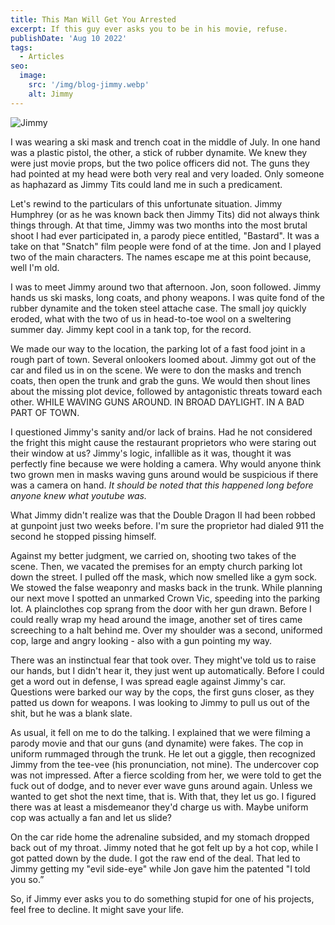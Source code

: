 ```yaml
---
title: This Man Will Get You Arrested
excerpt: If this guy ever asks you to be in his movie, refuse.
publishDate: 'Aug 10 2022'
tags:
  - Articles
seo:
  image:
    src: '/img/blog-jimmy.webp'
    alt: Jimmy
---
```


![Jimmy](/img/blog-jimmy.webp)

I was wearing a ski mask and trench coat in the middle of July. In one hand was a plastic pistol, the other, a stick of rubber dynamite. We knew they were just movie props, but the two police officers did not. The guns they had pointed at my head were both very real and very loaded. Only someone as haphazard as Jimmy Tits could land me in such a predicament.

Let's rewind to the particulars of this unfortunate situation. Jimmy Humphrey (or as he was known back then Jimmy Tits) did not always think things through. At that time, Jimmy was two months into the most brutal shoot I had ever participated in, a parody piece entitled, "Bastard". It was a take on that "Snatch" film people were fond of at the time. Jon and I played two of the main characters. The names escape me at this point because, well I'm old.

I was to meet Jimmy around two that afternoon. Jon, soon followed. Jimmy hands us ski masks, long coats, and phony weapons. I was quite fond of the rubber dynamite and the token steel attache case. The small joy quickly eroded, what with the two of us in head-to-toe wool on a sweltering summer day. Jimmy kept cool in a tank top, for the record.

We made our way to the location, the parking lot of a fast food joint in a rough part of town. Several onlookers loomed about. Jimmy got out of the car and filed us in on the scene. We were to don the masks and trench coats, then open the trunk and grab the guns. We would then shout lines about the missing plot device, followed by antagonistic threats toward each other. WHILE WAVING GUNS AROUND. IN BROAD DAYLIGHT. IN A BAD PART OF TOWN.

I questioned Jimmy's sanity and/or lack of brains. Had he not considered the fright this might cause the restaurant proprietors who were staring out their window at us? Jimmy's logic, infallible as it was, thought it was perfectly fine because we were holding a camera. Why would anyone think two grown men in masks waving guns around would be suspicious if there was a camera on hand. _It should be noted that this happened long before anyone knew what youtube was._

What Jimmy didn't realize was that the Double Dragon II had been robbed at gunpoint just two weeks before. I'm sure the proprietor had dialed 911 the second he stopped pissing himself.

Against my better judgment, we carried on, shooting two takes of the scene. Then, we vacated the premises for an empty church parking lot down the street. I pulled off the mask, which now smelled like a gym sock. We stowed the false weaponry and masks back in the trunk. While planning our next move I spotted an unmarked Crown Vic, speeding into the parking lot. A plainclothes cop sprang from the door with her gun drawn. Before I could really wrap my head around the image, another set of tires came screeching to a halt behind me. Over my shoulder was a second, uniformed cop, large and angry looking - also with a gun pointing my way.

There was an instinctual fear that took over. They might've told us to raise our hands, but I didn't hear it, they just went up automatically. Before I could get a word out in defense, I was spread eagle against Jimmy's car. Questions were barked our way by the cops, the first guns closer, as they patted us down for weapons. I was looking to Jimmy to pull us out of the shit, but he was a blank slate.

As usual, it fell on me to do the talking. I explained that we were filming a parody movie and that our guns (and dynamite) were fakes. The cop in uniform rummaged through the trunk. He let out a giggle, then recognized Jimmy from the tee-vee (his pronunciation, not mine). The undercover cop was not impressed. After a fierce scolding from her, we were told to get the fuck out of dodge, and to never ever wave guns around again. Unless we wanted to get shot the next time, that is. With that, they let us go. I figured there was at least a misdemeanor they'd charge us with. Maybe uniform cop was actually a fan and let us slide?

On the car ride home the adrenaline subsided, and my stomach dropped back out of my throat. Jimmy noted that he got felt up by a hot cop, while I got patted down by the dude. I got the raw end of the deal. That led to Jimmy getting my "evil side-eye" while Jon gave him the patented "I told you so.”

So, if Jimmy ever asks you to do something stupid for one of his projects, feel free to decline. It might save your life.

